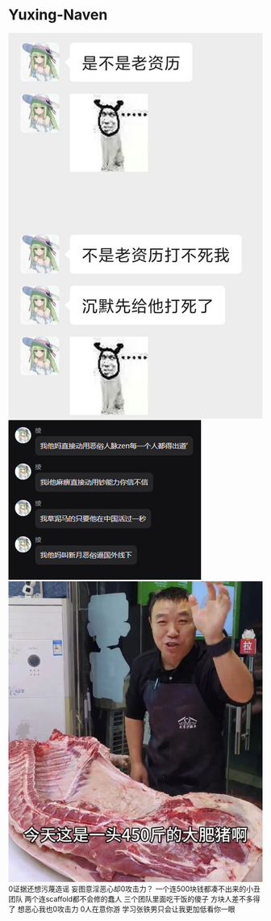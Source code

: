 # Yuxing-Naven

![1](img/img.png)
![1](img/img2.png)
![1](img/img3.jpg)
0证据还想污蔑造谣 妄图意淫恶心却0攻击力？ 一个连500块钱都凑不出来的小丑团队 两个连scaffold都不会修的蠢人 三个团队里面吃干饭的傻子 方块人差不多得了 想恶心我也0攻击力 0人在意你游 学习张铁男只会让我更加低看你一眼
